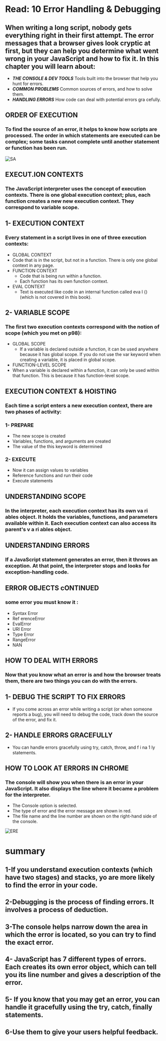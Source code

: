 # Read: 10 Error Handling & Debugging

## When writing a long script, nobody gets everything right in their first attempt. The error messages that a browser gives look cryptic at first, but they can help you determine what went wrong in your JavaScript and how to fix it. In this chapter you will learn about:
* ***THE CONSOLE & DEV TOOLS*** Tools built into the browser that help you hunt for errors.
* ***COMMON PROBLEMS*** Common sources of errors, and how to solve them.
* ***HANDLING ERRORS*** How code can deal with potential errors gra cefully.

## ORDER OF EXECUTION
### To find the source of an error, it helps to know how scripts are processed. The order in which statements are executed can be complex; some tasks cannot complete until another statement or function has been run.

![SA](https://www.oreilly.com/library/view/javascript-and-jquery/9781118531648/images/p452-001.jpg)
## EXECUT.ION CONTEXTS
### The JavaScript interpreter uses the concept of execution contexts. There is one global execution context; plus, each function creates a new new execution context. They correspond to variable scope.


## 1- EXECUTION CONTEXT
 ### Every statement in a script lives in one of three execution contexts:
 *  GLOBAL CONTEXT
   * Code that is in the script, but not in a function. There is only one global context in any page.
* FUNCTION CONTEXT
  * Code that is being run within a function.
  * Each function has its own function context.
* EVAL CONTEXT 
  * Text is executed like code in an internal function called eva l {) (which is not covered in this book).

## 2- VARIABLE SCOPE
### The first two execution contexts correspond with the notion of scope (which you met on p98):
* GLOBAL SCOPE
  * If a variable is declared outside a function, it can be used anywhere because it has global scope. If you do not use the var keyword when creating a variable, it is placed in global scope.
* FUNCTION-LEVEL SCOPE
 * When a variable is declared within a function, it can only be used within that function. This is because it has function-level scope.

## EXECUTION CONTEXT & HOISTING
### Each time a script enters a new execution context, there are two phases of activity:
### 1- PREPARE
* The new scope is created
* Variables, functions, and arguments are created
* The value of the this keyword is determined


### 2- EXECUTE
* Now it can assign values to variables
* Reference functions and run their code
* Execute statements

## UNDERSTANDING SCOPE
### In the interpreter, each execution context has its own va ri ables object. It holds the variables, functions, and parameters available within it. Each execution context can also access its parent's v a ri ables object.

## UNDERSTANDING ERRORS
### If a JavaScript statement generates an error, then it throws an exception. At that point, the interpreter stops and looks for exception-handling code.

##  ERROR OBJECTS cONTINUED
### some error you must know it :
* Syntax Error
* Ref erenceError
* EvalError
* URI Error
* Type Error
* RangeError
* NAN 

## HOW TO DEAL WITH ERRORS
### Now that you know what an error is and how the browser treats them, there are two things you can do with the errors.


## 1- DEBUG THE SCRIPT TO FIX ERRORS
* If you come across an error while writing a script (or when someone reports a bug), you will need to debug the code, track down the source of the error, and fix it.
## 2- HANDLE ERRORS GRACEFULLY
* You can handle errors gracefully using try, catch, throw, and f i na 1 ly statements.


## HOW TO LOOK AT ERRORS IN CHROME
### The console will show you when there is an error in your JavaScript. It also displays the line where it became a problem for the interpreter.
*  The Console option is selected.
* The type of error and the error message are shown in red.
* The file name and the line number are shown on the right-hand side of the console.

![ERE](https://i.stack.imgur.com/XsbFr.png)
# summary 
## 1-If you understand execution contexts (which have two stages) and stacks, yo are more likely to find the error in your code.
## 2-Debugging is the process of finding errors. It involves a process of deduction.
## 3-The console helps narrow down the area in which the error is located, so you can try to find the exact error.
## 4- JavaScript has 7 different types of errors. Each creates its own error object, which can tell you its line number and gives a description of the error.
## 5- If you know that you may get an error, you can handle it gracefully using the try, catch, finally statements.
## 6-Use them to give your users helpful feedback.